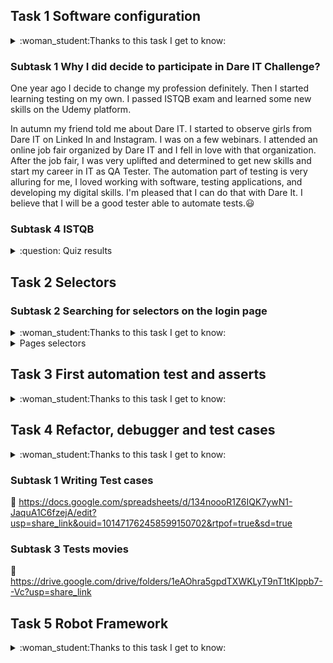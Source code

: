 ## Task 1 Software configuration

<details>
<summary>:woman_student:Thanks to this task I get to know:</summary>
	
* Eksploatory tests 
* Necessary Software to automate testing
* How to create Github repository 
* How to clone Github repository
* How to format README file 
</details>

### Subtask 1 Why I did decide to participate in Dare IT Challenge?

One year ago I decide to change my profession definitely. Then I started learning testing on my own. I passed ISTQB exam and learned some new skills
on the Udemy platform.

In autumn my friend told me about Dare IT. I started to observe girls from Dare IT on Linked In and Instagram. 
I was on a few webinars. I attended an online job fair organized by Dare IT and I fell in love with that organization. 
After the job fair, I was very uplifted and determined to get new skills and start my career in IT as QA Tester. 
The automation part of testing is very alluring for me, I loved working with software, testing applications, and developing my digital skills.
I'm pleased that I can do that with Dare It. I believe that I will be a good tester able to automate tests.:smiley:
                                                                                   

### Subtask 4 ISTQB 
<details>
<summary> :question: Quiz results </summary>
:ok:9/14
</details>

## Task 2 Selectors

### Subtask 2 Searching for selectors on the login page
<details>
<summary>:woman_student:Thanks to this task I get to know:</summary>
	
* What are selectors 
* Where I can find selectors
* How to write xPath selectors
* How to choose the best selectors
</details>
 
 <details>
<summary> Pages selectors</summary>

 - Scouts_Panel_header_xpath
   - //*[@id="__next"]/form/div/div[1]/h5
   - //*[text()="Scouts Panel"]
   - //child::div/h5
 - login_field_xpath
   - //*[@id="__next"]/form/div/div[1]/div[1]/div[1]//input
   - //*[@name="login"]
   - //*[@type="text"]
 - password_field_xpath
   - //*[@id="__next"]/form/div/div[1]/div[2]/div[1]//input
   - //*[@name="password"]
   - //*[@type="password"]
 - sign_in_button_xpath
   - //*[@id="__next"]/form/div/div[2]/button//span
   - //*[@class="MuiButton-label"]
   - //child::div/button//span
 - remind_password_hyperlink_xpath
   - //*[@id="__next"]/form/div/div[1]/a
   - //*[text()="Remind password"]
   - //child::div/a
 - language_listbox_xpath
   - //*[@id="__next"]/form/div/div[2]/div[1]//div
   - //*[@role="button"]
   - //*[@aria-haspopup="listbox"]
	
</details>
	
## Task 3 First automation test and asserts

<details>
<summary>:woman_student:Thanks to this task I get to know:</summary>
	
* PyCharm Framework
* How to click on page elements
* How to fill fields with text
* How to use assert title
* How to run automation test
</details>

## Task 4 Refactor, debugger and test cases

<details>
<summary>:woman_student:Thanks to this task I get to know:</summary>
	
* How to preform code refactor
* How to work with debugger
* How to write test cases
* How to automate website using TC
</details>

 ### Subtask 1 Writing Test cases
 
 :link: https://docs.google.com/spreadsheets/d/134noooR1Z6IQK7ywN1-JaquA1C6fzejA/edit?usp=share_link&ouid=101471762458599150702&rtpof=true&sd=true
 
 ### Subtask 3 Tests movies
 
 :link: https://drive.google.com/drive/folders/1eAOhra5gpdTXWKLyT9nT1tKIppb7--Vc?usp=share_link
 
 ## Task 5  Robot Framework
 
 <details>
<summary>:woman_student:Thanks to this task I get to know:</summary>
	
* What that Smoke Tests 
* How to configure Suit Test
* What is robot framework
* How to generate report 
</details>

 
